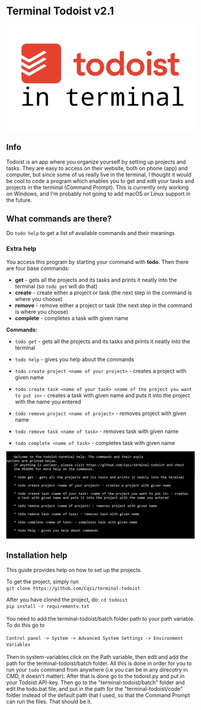 # Terminal Todoist v2.1
![erminal Todoist](https://github.com/Cqsi/terminal-todoist/blob/master/Pictures/terminal_todoist.jpg)

## **Info**
Todoist is an app where you organize yourself by setting up projects and tasks. They are easy to access on their website, both on phone (app) and computer, but since some of us really live in the terminal, I thought it would be cool to code a program which enables you to get and edit your tasks and projects in the terminal (Command Prompt). This is currently only working on Windows, and I'm probably not going to add macOS or Linux support in the future.


## What commands are there?

Do `todo help` to get a list of available commands and their meanings

### Extra help

You access this program by starting your command with **todo**. Then there are four base commands: <br/>
* **get** - gets all the projects and its tasks and prints it neatly into the terminal (so `todo get` will do that)
* **create** - create either a project or task (the next step in the command is where you choose)
* **remove** - remove either a project or task (the next step in the command is where you choose)
* **complete** - completes a task with given name

**Commands:**
* `todo get` - gets all the projects and its tasks and prints it neatly into the terminal
* `todo help` - gives you help about the commands

* `todo create project <name of your project>` - creates a project with given name
* `todo create task <name of your task> <name of the project you want to put in>` - creates a task with given name and puts it into the project with the name you entered

* `todo remove project <name of project>` - removes project with given name
* `todo remove task <name of task>` - removes task with given name

* `todo complete <name of task>` - completes task with given name

![todo help](https://github.com/Cqsi/terminal-todoist/blob/master/Pictures/screenshot.PNG)


## Installation help

This guide provides help on how to set up the projects.

To get the project, simply run<br/>
`git clone https://github.com/Cqsi/terminal-todoist`<br/>

After you have cloned the project, do:
`cd todoist`<br/>
`pip install -r requirements.txt`<br/><br/>
You need to add the terminal-todoist/batch folder path to your path variable. To do this go to<br/><br/>
`Control panel -> System -> Advanced System Settings -> Environment Variables`<br/><br/>
Then in system-variables click on the Path variable, then edit and add the path for the terminal-todoist/batch folder. All this is done in order for you to run your `todo` command from anywhere (i.e you can be in any direcotry in CMD, it doesn't matter).
After that is done go to the todoist.py and put in your Todoist API-key. Then go to the "terminal-todoist/batch" folder and edit the todo.bat file, and put in the path for the "terminal-todoist/code" folder instead of the default path that I used, so that the Command Prompt can run the files. That should be it.